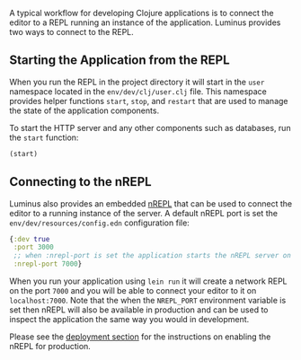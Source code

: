 A typical workflow for developing Clojure applications is to connect the editor to a REPL running an instance
of the application. Luminus provides two ways to connect to the REPL.

## Starting the Application from the REPL

When you run the REPL in the project directory it will start in the `user` namespace located in the `env/dev/clj/user.clj` file. This namespace provides helper functions `start`, `stop`, and `restart` that are used to manage the state of the application components.

To start the HTTP server and any other components such as databases, run the `start` function:

```clojure
(start)
```

## Connecting to the nREPL

Luminus also provides an embedded [nREPL](https://github.com/clojure/tools.nrepl) that can be used to connect
the editor to a running instance of the server. A default nREPL port is set the `env/dev/resources/config.edn` configuration file:

```clojure
{:dev true
 :port 3000
 ;; when :nrepl-port is set the application starts the nREPL server on load
 :nrepl-port 7000}
```

When you run your application using `lein run` it will create a network REPL on the port `7000` and you will be
able to connect your editor to it on `localhost:7000`. Note that the when the `NREPL_PORT` environment variable is
set then nREPL will also be available in production and can be used to inspect the application the same way you would in development.

Please see the [deployment section](/docs/deployment.md#enabling_nrepl) for the instructions on enabling the nREPL for production.
